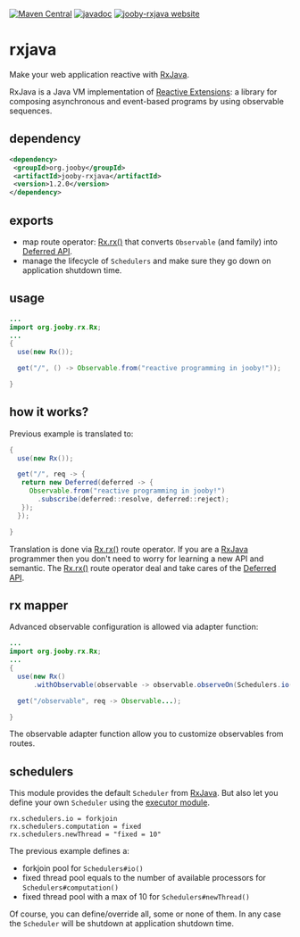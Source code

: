 [![Maven Central](https://maven-badges.herokuapp.com/maven-central/org.jooby/jooby-rxjava/badge.svg)](https://maven-badges.herokuapp.com/maven-central/org.jooby/jooby-rxjava)
[![javadoc](https://javadoc.io/badge/org.jooby/jooby-rxjava.svg)](https://javadoc.io/doc/org.jooby/jooby-rxjava/1.2.0)
[![jooby-rxjava website](https://img.shields.io/badge/jooby-rxjava-brightgreen.svg)](http://jooby.org/doc/rxjava)
# rxjava

Make your web application reactive with <a href="https://github.com/ReactiveX/RxJava">RxJava</a>.

RxJava is a Java VM implementation of <a href="http://reactivex.io">Reactive Extensions</a>: a library for composing asynchronous and event-based programs by using observable sequences.

## dependency

```xml
<dependency>
 <groupId>org.jooby</groupId>
 <artifactId>jooby-rxjava</artifactId>
 <version>1.2.0</version>
</dependency>
```

## exports

* map route operator: [Rx.rx()](/apidocs/org/jooby/rx/Rx.html#rx--) that converts ```Observable``` (and family) into [Deferred API](/apidocs/org/jooby/Deferred.html).
* manage the lifecycle of ```Schedulers``` and make sure they go down on application shutdown time.

## usage

```java
...
import org.jooby.rx.Rx;
...
{
  use(new Rx());

  get("/", () -> Observable.from("reactive programming in jooby!"));

}
```

## how it works?

Previous example is translated to:

```java
{
  use(new Rx());

  get("/", req -> {
   return new Deferred(deferred -> {
     Observable.from("reactive programming in jooby!")
       .subscribe(deferred::resolve, deferred::reject);
   });
  });

}
```

Translation is done via [Rx.rx()](/apidocs/org/jooby/rx/Rx.html#rx--) route operator. If you are a <a href="https://github.com/ReactiveX/RxJava">RxJava</a> programmer then you don't need to worry for learning a new API and semantic. The [Rx.rx()](/apidocs/org/jooby/rx/Rx.html#rx--) route operator deal and take cares of the [Deferred API](/apidocs/org/jooby/Deferred.html).

## rx mapper

Advanced observable configuration is allowed via adapter function:

```java
...
import org.jooby.rx.Rx;
...
{
  use(new Rx()
      .withObservable(observable -> observable.observeOn(Schedulers.io())));

  get("/observable", req -> Observable...);

}
```

The observable adapter function allow you to customize observables from routes.

## schedulers

This module provides the default ```Scheduler``` from <a href="https://github.com/ReactiveX/RxJava">RxJava</a>. But also let you define your own ```Scheduler``` using the [executor module](/doc/executor).

```
rx.schedulers.io = forkjoin
rx.schedulers.computation = fixed
rx.schedulers.newThread = "fixed = 10"
```

The previous example defines a:

* forkjoin pool for ```Schedulers#io()``` 
* fixed thread pool equals to the number of available processors for ```Schedulers#computation()```
* fixed thread pool with a max of 10 for ```Schedulers#newThread()```

Of course, you can define/override all, some or none of them. In any case the ```Scheduler``` will be shutdown at application shutdown time.
